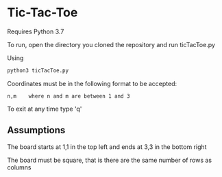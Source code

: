 # Tic-Tac-Toe

Requires Python 3.7

To run, open the directory you cloned the repository and run ticTacToe.py

Using
```bash
python3 ticTacToe.py
```

Coordinates must be in the following format to be accepted:

    n,m    where n and m are between 1 and 3
    
To exit at any time type 'q'

## Assumptions
The board starts at 1,1 in the top left and ends at 3,3 in the bottom right

The board must be square, that is there are the same number of rows as columns
